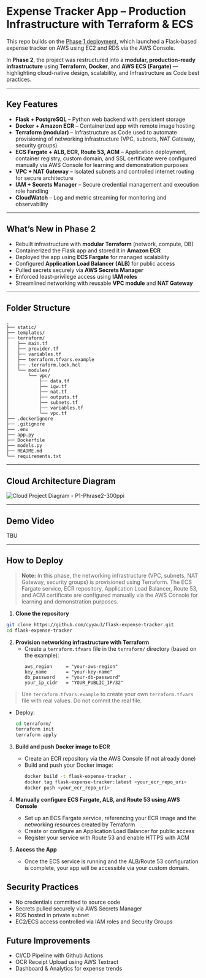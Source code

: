 # Expense Tracker App – Production Infrastructure with Terraform & ECS

This repo builds on the [Phase 1 deployment](https://github.com/cyyau3/flask-expense-tracker), which launched a Flask-based expense tracker on AWS using EC2 and RDS via the AWS Console.

In **Phase 2**, the project was restructured into a **modular, production-ready infrastructure** using **Terraform**, **Docker**, and **AWS ECS (Fargate)** — highlighting cloud-native design, scalability, and Infrastructure as Code best practices.

---

## Key Features

- **Flask + PostgreSQL** – Python web backend with persistent storage
- **Docker + Amazon ECR** – Containerized app with remote image hosting
- **Terraform (modular)** – Infrastructure as Code used to automate provisioning of networking infrastructure (VPC, subnets, NAT Gateway, security groups)
- **ECS Fargate + ALB, ECR, Route 53, ACM** – Application deployment, container registry, custom domain, and SSL certificate were configured manually via AWS Console for learning and demonstration purposes
- **VPC + NAT Gateway** – Isolated subnets and controlled internet routing for secure architecture
- **IAM + Secrets Manager** – Secure credential management and execution role handling
- **CloudWatch** – Log and metric streaming for monitoring and observability

---

## What’s New in Phase 2

- Rebuilt infrastructure with **modular Terraform** (network, compute, DB)
- Containerized the Flask app and stored it in **Amazon ECR**
- Deployed the app using **ECS Fargate** for managed scalability
- Configured **Application Load Balancer (ALB)** for public access
- Pulled secrets securely via **AWS Secrets Manager**
- Enforced least-privilege access using **IAM roles**
- Streamlined networking with reusable **VPC module** and **NAT Gateway**

---

## Folder Structure
```
.
├── static/
├── templates/
├── terraform/
│   ├── main.tf
│   ├── provider.tf
│   ├── variables.tf
│   ├── terraform.tfvars.example
│   ├── .terraform.lock.hcl
│   └── modules/
│       └── vpc/
│           ├── data.tf
│           ├── igw.tf
│           ├── nat.tf
│           ├── outputs.tf
│           ├── subnets.tf
│           ├── variables.tf
│           └── vpc.tf
├── .dockerignore
├── .gitignore
├── .env
├── app.py
├── Dockerfile
├── models.py
├── README.md
└── requirements.txt
```

---

## Cloud Architecture Diagram

![Cloud Project Diagram - P1-Phrase2-300ppi](https://github.com/user-attachments/assets/f1767dbe-37df-41ab-aae7-5134d27e2c9a)

---

## Demo Video

TBU

---

## How to Deploy

> **Note:** In this phase, the networking infrastructure (VPC, subnets, NAT Gateway, security groups) is provisioned using Terraform. The ECS Fargate service, ECR repository, Application Load Balancer, Route 53, and ACM certificate are configured manually via the AWS Console for learning and demonstration purposes.

1. **Clone the repository**
```bash
git clone https://github.com/cyyau3/flask-expense-tracker.git
cd flask-expense-tracker
```

2. **Provision networking infrastructure with Terraform**
   - Create a `terraform.tfvars` file in the `terraform/` directory (based on the example):
     ```hcl
     aws_region     = "your-aws-region"
     key_name       = "your-key-name"
     db_password    = "your-db-password"
     your_ip_cidr   = "YOUR_PUBLIC_IP/32"
     ```
> Use `terraform.tfvars.example` to create your own `terraform.tfvars` file with real values.
> Do not commit the real file.

   - Deploy:
     ```bash
     cd terraform/
     terraform init
     terraform apply
     ```

3. **Build and push Docker image to ECR**
   - Create an ECR repository via the AWS Console (if not already done)
   - Build and push your Docker image:
     ```bash
     docker build -t flask-expense-tracker .
     docker tag flask-expense-tracker:latest <your_ecr_repo_uri>
     docker push <your_ecr_repo_uri>
     ```

4. **Manually configure ECS Fargate, ALB, and Route 53 using AWS Console**
   - Set up an ECS Fargate service, referencing your ECR image and the networking resources created by Terraform
   - Create or configure an Application Load Balancer for public access
   - Register your service with Route 53 and enable HTTPS with ACM

5. **Access the App**
   - Once the ECS service is running and the ALB/Route 53 configuration is complete, your app will be accessible via your custom domain.

## Security Practices
- No credentials committed to source code
- Secrets pulled securely via AWS Secrets Manager
- RDS hosted in private subnet
- EC2/ECS access controlled via IAM roles and Security Groups

## Future Improvements
- CI/CD Pipeline with Github Actions
- OCR Receipt Upload using AWS Textract
- Dashboard & Analytics for expense trends
